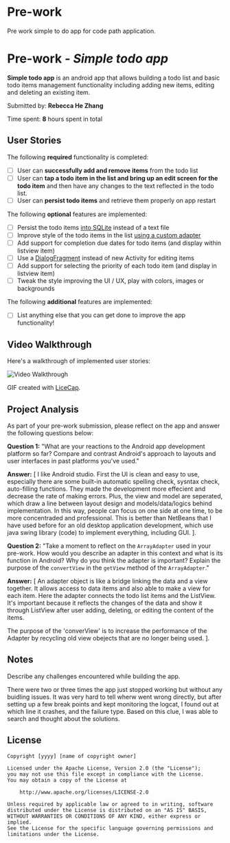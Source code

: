 # Pre-work
Pre work simple to do app for code path application. 

# Pre-work - *Simple todo app*

**Simple todo app** is an android app that allows building a todo list and basic todo items management functionality including adding new items, editing and deleting an existing item.

Submitted by: **Rebecca He Zhang**

Time spent: **8** hours spent in total

## User Stories

The following **required** functionality is completed:

* [ ] User can **successfully add and remove items** from the todo list
* [ ] User can **tap a todo item in the list and bring up an edit screen for the todo item** and then have any changes to the text reflected in the todo list.
* [ ] User can **persist todo items** and retrieve them properly on app restart

The following **optional** features are implemented:

* [ ] Persist the todo items [into SQLite](http://guides.codepath.com/android/Persisting-Data-to-the-Device#sqlite) instead of a text file
* [ ] Improve style of the todo items in the list [using a custom adapter](http://guides.codepath.com/android/Using-an-ArrayAdapter-with-ListView)
* [ ] Add support for completion due dates for todo items (and display within listview item)
* [ ] Use a [DialogFragment](http://guides.codepath.com/android/Using-DialogFragment) instead of new Activity for editing items
* [ ] Add support for selecting the priority of each todo item (and display in listview item)
* [ ] Tweak the style improving the UI / UX, play with colors, images or backgrounds

The following **additional** features are implemented:

* [ ] List anything else that you can get done to improve the app functionality!

## Video Walkthrough

Here's a walkthrough of implemented user stories:

<img src='http://i.imgur.com/link/to/your/gif/file.gif' title='Video Walkthrough' width='' alt='Video Walkthrough' />

GIF created with [LiceCap](http://www.cockos.com/licecap/).

## Project Analysis

As part of your pre-work submission, please reflect on the app and answer the following questions below:

**Question 1:** "What are your reactions to the Android app development platform so far? Compare and contrast Android's approach to layouts and user interfaces in past platforms you've used."

**Answer:** [
I like Android studio. First the UI is clean and easy to use, especially there are some built-in automatic spelling check, sysntax check, auto-filling functions. They made the development more effecient and decrease the rate of making errors. 
Plus, the view and model are seperated, which draw a line between layout design and models/data/logics behind implementation. In this way, people can focus on one side at one time, to be more concentraded and professional. This is better than NetBeans that I have used before for an old desktop application development, which use java swing library (code) to implement everything, including GUI. ].

**Question 2:** "Take a moment to reflect on the `ArrayAdapter` used in your pre-work. How would you describe an adapter in this context and what is its function in Android? Why do you think the adapter is important? Explain the purpose of the `convertView` in the `getView` method of the `ArrayAdapter`."

**Answer:** [
An adapter object is like a bridge linking the data and a view together. It allows access to data items and also able to make a view for each item. Here the adapter connects the todo list items and the ListView. It's important because it reflects the changes of the data and show it through ListView after user adding, deleting, or editing the content of the items.  

The purpose of the 'converView' is to increase the performance of the Adapter by recycling old view obejects that are no longer being used.
].

## Notes

Describe any challenges encountered while building the app.

There were two or three times the app just stopped working but without any buidling issues. 
It was very hard to tell wherw went wrong directly, but after setting up a few break points and kept monitoring the logcat, I found out at which line it crashes, and the failure type. Based on this clue, I was able to search and thought about the solutions.

## License

    Copyright [yyyy] [name of copyright owner]

    Licensed under the Apache License, Version 2.0 (the "License");
    you may not use this file except in compliance with the License.
    You may obtain a copy of the License at

        http://www.apache.org/licenses/LICENSE-2.0

    Unless required by applicable law or agreed to in writing, software
    distributed under the License is distributed on an "AS IS" BASIS,
    WITHOUT WARRANTIES OR CONDITIONS OF ANY KIND, either express or implied.
    See the License for the specific language governing permissions and
    limitations under the License.
